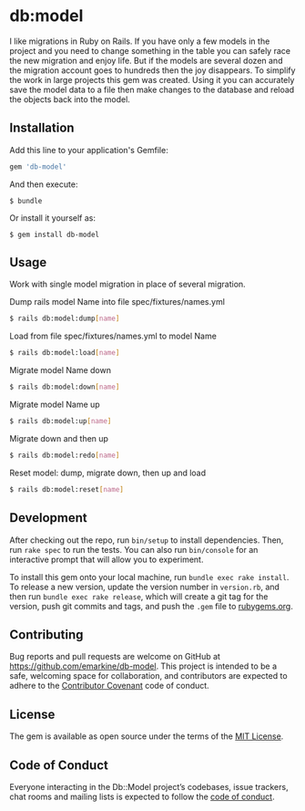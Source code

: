 # db:model

I like migrations in Ruby on Rails. If you have only a few models in the project and you need to change something in the table you can safely race the new migration and enjoy life. But if the models are several dozen and the migration account goes to hundreds then the joy disappears.
To simplify the work in large projects this gem was created. Using it you can accurately save the model data to a file then make changes to the database and reload the objects back into the model.

## Installation

Add this line to your application's Gemfile:

```ruby
gem 'db-model'
```

And then execute:

    $ bundle

Or install it yourself as:

    $ gem install db-model

## Usage

Work with single model migration in place of several migration.

Dump rails model Name into file spec/fixtures/names.yml  
```bash
$ rails db:model:dump[name]
```
Load from file spec/fixtures/names.yml to model Name 
```bash
$ rails db:model:load[name]
```
Migrate model Name down 
```bash
$ rails db:model:down[name]
```
Migrate model Name up 
```bash
$ rails db:model:up[name]
```
Migrate down and then up 
```bash
$ rails db:model:redo[name]
```
Reset model: dump, migrate down, then up and load 
```bash
$ rails db:model:reset[name]
```

## Development

After checking out the repo, run `bin/setup` to install dependencies. Then, run `rake spec` to run the tests. You can also run `bin/console` for an interactive prompt that will allow you to experiment.

To install this gem onto your local machine, run `bundle exec rake install`. To release a new version, update the version number in `version.rb`, and then run `bundle exec rake release`, which will create a git tag for the version, push git commits and tags, and push the `.gem` file to [rubygems.org](https://rubygems.org).

## Contributing

Bug reports and pull requests are welcome on GitHub at https://github.com/emarkine/db-model. This project is intended to be a safe, welcoming space for collaboration, and contributors are expected to adhere to the [Contributor Covenant](http://contributor-covenant.org) code of conduct.

## License

The gem is available as open source under the terms of the [MIT License](http://opensource.org/licenses/MIT).

## Code of Conduct

Everyone interacting in the Db::Model project’s codebases, issue trackers, chat rooms and mailing lists is expected to follow the [code of conduct](https://github.com/[USERNAME]/db-model/blob/master/CODE_OF_CONDUCT.md).
